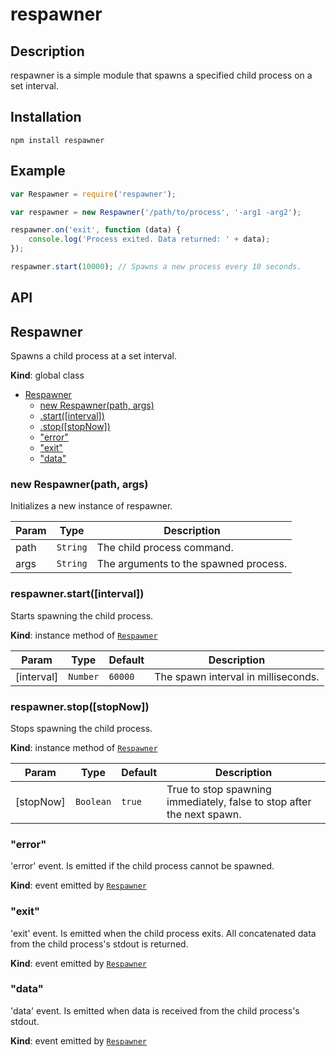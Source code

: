 respawner
=========

Description
-----------
respawner is a simple module that spawns a specified child process on a set interval.

Installation
------------
    npm install respawner

Example
-------
```javascript
var Respawner = require('respawner');

var respawner = new Respawner('/path/to/process', '-arg1 -arg2');

respawner.on('exit', function (data) {
    console.log('Process exited. Data returned: ' + data);
});

respawner.start(10000); // Spawns a new process every 10 seconds.
```

API
---

<a name="Respawner"></a>
## Respawner
Spawns a child process at a set interval.

**Kind**: global class  

* [Respawner](#Respawner)
  * [new Respawner(path, args)](#new_Respawner_new)
  * [.start([interval])](#Respawner+start)
  * [.stop([stopNow])](#Respawner+stop)
  * ["error"](#Respawner+event_error)
  * ["exit"](#Respawner+event_exit)
  * ["data"](#Respawner+event_data)

<a name="new_Respawner_new"></a>
### new Respawner(path, args)
Initializes a new instance of respawner.


| Param | Type | Description |
| --- | --- | --- |
| path | <code>String</code> | The child process command. |
| args | <code>String</code> | The arguments to the spawned process. |

<a name="Respawner+start"></a>
### respawner.start([interval])
Starts spawning the child process.

**Kind**: instance method of <code>[Respawner](#Respawner)</code>  

| Param | Type | Default | Description |
| --- | --- | --- | --- |
| [interval] | <code>Number</code> | <code>60000</code> | The spawn interval in milliseconds. |

<a name="Respawner+stop"></a>
### respawner.stop([stopNow])
Stops spawning the child process.

**Kind**: instance method of <code>[Respawner](#Respawner)</code>  

| Param | Type | Default | Description |
| --- | --- | --- | --- |
| [stopNow] | <code>Boolean</code> | <code>true</code> | True to stop spawning immediately, false to stop after the next spawn. |

<a name="Respawner+event_error"></a>
### "error"
'error' event. Is emitted if the child process cannot be spawned.

**Kind**: event emitted by <code>[Respawner](#Respawner)</code>  
<a name="Respawner+event_exit"></a>
### "exit"
'exit' event. Is emitted when the child process exits. All concatenated data from the
child process's stdout is returned.

**Kind**: event emitted by <code>[Respawner](#Respawner)</code>  
<a name="Respawner+event_data"></a>
### "data"
'data' event. Is emitted when data is received from the child process's stdout.

**Kind**: event emitted by <code>[Respawner](#Respawner)</code>